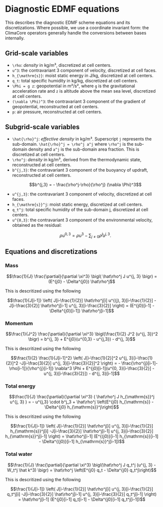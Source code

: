 # Diagnostic EDMF equations

This describes the diagnostic EDMF scheme equations and its discretizations. Where possible, we use a coordinate invariant form: the ClimaCore operators generally handle the conversions between bases internally.


## Grid-scale variables

* ``\rho``: _density_ in kg/m³, discretized at cell centers.
* ``u^3``: the contravariant 3 component of velocity, discretized at cell faces.
* ``h_{\mathrm{s}}``: moist static energy in J/kg, discretized at cell centers.
* ``q_t``: total specific humidity in kg/kg, discretized at cell centers.
* ``\Phi = g z``: geopotential in m²/s², where ``g`` is the gravitational acceleration rate and ``z`` is altitude above the mean sea level, discretized at cell centers.
* ``(\nabla \Phi)^3``: the contravariant 3 component of the gradient of geopotential, reconstructed at cell centers.
* ``p``: air pressure, reconstructed at cell centers.

## Subgrid-scale variables
* ``\hat{\rho}^j``: _effective density_ in kg/m³. Superscript ``j`` represents the sub-domain. ``\hat{\rho}^j = \rho^j a^j`` where ``\rho^j`` is the sub-domain density and ``a^j`` is the sub-domain area fraction. This is discretized at cell centers.
* ``\rho^j``: _density_ in kg/m³, derived from the thermodynamic state, reconstructed at cell centers.
* ``b^{j,3}``: the contravariant 3 component of the buoyancy of updraft, reconstructed at cell centers. 
  ```math
  b^{j,3} = - \frac{\rho^j-\rho}{\rho^j} (\nabla \Phi)^3
  ```
* ``u^{j,3}``: the contravariant 3 component of velocity, discretized at cell faces.
* ``h_{\mathrm{s}}^j``: moist static energy, discretized at cell centers.
* ``q_t^j``: total specific humidity of the sub-domain j, discretized at cell centers.
* ``u^{0,3}``: the contravariant 3 component of the environmental velocity, obtained as the residual:
  ```math
  \rho u^{0, 3} = \rho u^3 -  \sum_{j\ne 0} \hat\rho^j u^{j, 3}.
  ```

## Equations and discretizations

### Mass

```math
\frac{1}{J} \frac{\partial}{\partial \xi^3} \bigl( \hat\rho^j J u^{j, 3} \bigr)
= (E^{j0} - \Delta^{j0}) \hat\rho^j
```

This is descritized using the following
```math
\frac{1}{J[i-1]} \left( J[i-\frac{1}{2}] \hat\rho^j[i] u^{(j), 3}[i-\frac{1}{2}] -J[i-\frac{3}{2}] \hat\rho^j[i-1] u^{j, 3}[i-\frac{3}{2}] \right)
= (E^{j0}[i-1] - \Delta^{j0}[i-1]) \hat\rho^j[i-1]
```

### Momentum
```math
\frac{1}{J^2} \frac{\partial}{\partial \xi^3}  \bigl(\frac{1}{2} J^2 (u^{j, 3})^2 \bigr)
= b^{j, 3} + E^{j0}(u^{0,3} - u^{j,3}) - d^{j, 3}
```

This is descritized using the following
```math
\frac{1}{2} \frac{1}{J[i-1]^2} \left( J[i-\frac{1}{2}]^2 u^{j, 3}[i-\frac{1}{2}]^2 -J[i-\frac{3}{2}] u^{j, 3}[i-\frac{3}{2}]^2 \right)
= - \frac{\rho^{j}[i-1]-\rho[i-1]}{\rho^{j}[i-1]} \nabla^3 \Phi + E^{j0}[i-1](u^{0, 3}[i-\frac{3}{2}] - u^{j, 3}[i-\frac{3}{2}]) - d^{j, 3}[i-1]
```
    
### Total energy
```math
\frac{1}{J} \frac{\partial}{\partial \xi^3} ( \hat\rho^j J h_{\mathrm{s}}^j u^{j, 3} )
= - u^{j,3} \cdot b^j_3 + \hat\rho^j \left(E^{j0} h_{\mathrm{s}} - \Delta^{j0} h_{\mathrm{s}}^j\right)
```

This is descritized using the following
```math
\frac{1}{J[i-1]} \left( J[i-\frac{1}{2}] \hat\rho^j[i] u^{j, 3}[i-\frac{1}{2}] h_{\mathrm{s}}^j[i] -J[i-\frac{3}{2}] \hat\rho^j[i-1] u^{j, 3}[i-\frac{3}{2}] h_{\mathrm{s}}^j[i-1] \right)
= \hat\rho^j[i-1] (E^{(j0)}[i-1] h_{\mathrm{s}}[i-1]  - \Delta^{(j0)}[i-1] h_{\mathrm{s}}^j[i-1])
```

### Total water
```math
\frac{1}{J} \frac{\partial}{\partial \xi^3} \bigl(\hat\rho^j J q_t^j (u^{j, 3} - W_t^j \hat k^3) \bigr)
= \hat\rho^j \left(E^{j0} q_t - \Delta^{j0} q_t^j\right)
```

This is descritized using the following
```math
\frac{1}{J[i-1]} \left( J[i-\frac{1}{2}] \hat\rho^j[i] u^{j, 3}[i-\frac{1}{2}] q_t^j[i] -J[i-\frac{3}{2}] \hat\rho^j[i-1] u^{j, 3}[i-\frac{3}{2}] q_t^j[i-1] \right)
= \hat\rho^j[i-1] (E^{j0}[i-1] q_t[i-1]  - \Delta^{j0}[i-1] q_t^j[i-1])
```